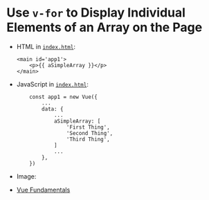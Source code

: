 # Use `v-for` to Display Individual Elements of an Array on the Page

* HTML in [`index.html`](./index.html):
    ```
    <main id='app1'>
        <p>{{ aSimpleArray }}</p>
    </main>
    ```

* JavaScript in [`index.html`](./index.html):
    ```
        const app1 = new Vue({
            ...
            data: {
                ...
                aSimpleArray: [
                    'First Thing',
                    'Second Thing',
                    'Third Thing',
                ]
                ...
            },
        })
    ```

* Image:


* [Vue Fundamentals](../README.md)